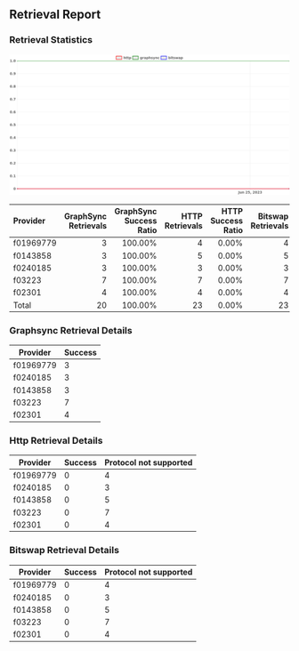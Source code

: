 ## Retrieval Report
### Retrieval Statistics
<img src="https://raw.githubusercontent.com/data-preservation-programs/filplus-checker-assets/main/filecoin-project/filecoin-plus-large-datasets/issues/2054/1688017402350.png"/>

| Provider  | GraphSync Retrievals | GraphSync Success Ratio | HTTP Retrievals | HTTP Success Ratio | Bitswap Retrievals | Bitswap Success Ratio |
| :-------- | -------------------: | ----------------------: | --------------: | -----------------: | -----------------: | --------------------: |
| f01969779 |                    3 |                 100.00% |               4 |              0.00% |                  4 |                 0.00% |
| f0143858  |                    3 |                 100.00% |               5 |              0.00% |                  5 |                 0.00% |
| f0240185  |                    3 |                 100.00% |               3 |              0.00% |                  3 |                 0.00% |
| f03223    |                    7 |                 100.00% |               7 |              0.00% |                  7 |                 0.00% |
| f02301    |                    4 |                 100.00% |               4 |              0.00% |                  4 |                 0.00% |
| Total     |                   20 |                 100.00% |              23 |              0.00% |                 23 |                 0.00% |

### Graphsync Retrieval Details
| Provider  | Success |
| --------- | ------- |
| f01969779 | 3       |
| f0240185  | 3       |
| f0143858  | 3       |
| f03223    | 7       |
| f02301    | 4       |

### Http Retrieval Details
| Provider  | Success | Protocol not supported |
| --------- | ------- | ---------------------- |
| f01969779 | 0       | 4                      |
| f0240185  | 0       | 3                      |
| f0143858  | 0       | 5                      |
| f03223    | 0       | 7                      |
| f02301    | 0       | 4                      |

### Bitswap Retrieval Details
| Provider  | Success | Protocol not supported |
| --------- | ------- | ---------------------- |
| f01969779 | 0       | 4                      |
| f0240185  | 0       | 3                      |
| f0143858  | 0       | 5                      |
| f03223    | 0       | 7                      |
| f02301    | 0       | 4                      |
